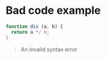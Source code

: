 # Bad code example

```javascript
function div (a, b) {
  return a */ b;
}
```

> An invalid syntax error
